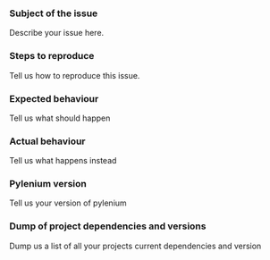 ### Subject of the issue
Describe your issue here.

### Steps to reproduce
Tell us how to reproduce this issue.

### Expected behaviour
Tell us what should happen

### Actual behaviour
Tell us what happens instead


### Pylenium version
Tell us your version of pylenium

### Dump of project dependencies and versions
Dump us a list of all your projects current dependencies and version
